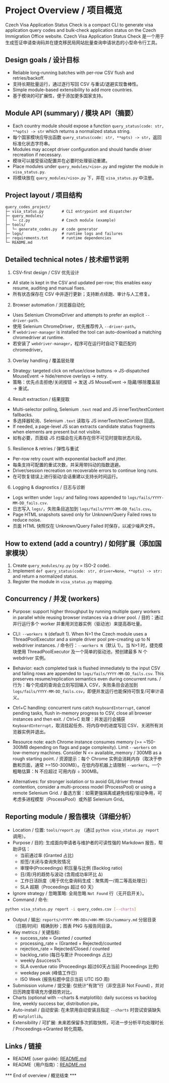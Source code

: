 # Project Overview / 项目概览

Czech Visa Application Status Check is a compact CLI to generate visa application query codes and bulk-check application status on the Czech Immigration Office website.
Czech Visa Application Status Check 是一个用于生成签证申请查询码并在捷克移民局网站批量查询申请状态的小型命令行工具。

## Design goals / 设计目标
- Reliable long-running batches with per-row CSV flush and retries/backoff.
- 支持长期批量运行，通过逐行写回 CSV 与重试/退避实现鲁棒性。
- Simple module-based extensibility to add more countries.
- 基于模块的可扩展性，便于添加更多国家支持。

## Module API (summary) / 模块 API（摘要）
- Each country module should expose a function `query_status(code: str, **opts) -> str` which returns a normalized status string.
- 每个国家模块应导出函数 `query_status(code: str, **opts) -> str`，返回标准化状态字符串。
- Modules may accept driver configuration and should handle driver recreation if necessary.
- 模块可以接受驱动配置并在必要时处理驱动重建。
- Place modules under `query_modules/<iso>.py` and register the module in `visa_status.py`.
- 将模块放在 `query_modules/<iso>.py` 下，并在 `visa_status.py` 中注册。

## Project layout / 项目结构
```
query_codes_project/
├─ visa_status.py        # CLI entrypoint and dispatcher
├─ query_modules/
│  └─ cz.py              # Czech module (example)
├─ tools/
│  └─ generate_codes.py  # code generator
├─ logs/                 # runtime logs and failures
├─ requirements.txt      # runtime dependencies
└─ README.md
```

## Detailed technical notes / 技术细节说明

1) CSV-first design / CSV 优先设计
- All state is kept in the CSV and updated per-row; this enables easy resume, auditing and manual fixes.
- 所有状态保存在 CSV 中并逐行更新；支持断点续跑、审计与人工修复。

2) Browser automation / 浏览器自动化
- Uses Selenium ChromeDriver and attempts to prefer an explicit `--driver-path`.
- 使用 Selenium ChromeDriver，优先推荐传入 `--driver-path`。
- If `webdriver-manager` is installed the tool can auto-download a matching chromedriver at runtime.
- 若安装了 `webdriver-manager`，程序可在运行时自动下载匹配的 chromedriver。

3) Overlay handling / 覆盖层处理
- Strategy: targeted click on refuse/close buttons → JS-dispatched MouseEvent → hide/remove overlays → retry.
- 策略：优先点击拒绝/关闭按钮 → 发送 JS MouseEvent → 隐藏/移除覆盖层 → 重试。

4) Result extraction / 结果提取
- Multi-selector polling, Selenium `.text` read and JS innerText/textContent fallbacks.
- 多选择器轮询、Selenium `.text` 读取与 JS innerText/textContent 回退。
- If needed, a page-level JS scan extracts candidate status fragments when elements are present but not visible.
- 如有必要，页面级 JS 扫描会在元素存在但不可见时提取状态片段。

5) Resilience & retries / 弹性与重试
- Per-row retry count with exponential backoff and jitter.
- 每条支持可配置的重试次数，并采用带抖动的指数退避。
- Driver/session recreation on recoverable errors to continue long runs.
- 在可恢复错误上进行驱动/会话重建以支持长时间运行。

6) Logging & diagnostics / 日志与诊断
- Logs written under `logs/` and failing rows appended to `logs/fails/YYYY-MM-DD_fails.csv`.
- 日志写入 `logs/`，失败条目追加到 `logs/fails/YYYY-MM-DD_fails.csv`。
- Page HTML snapshots saved only for Unknown/Query Failed rows to reduce noise.
- 页面 HTML 快照仅在 Unknown/Query Failed 时保存，以减少噪声文件。

## How to extend (add a country) / 如何扩展（添加国家模块）
1. Create `query_modules/xy.py` (xy = ISO-2 code).
2. Implement `def query_status(code: str, driver=None, **opts) -> str:` and return a normalized status.
3. Register the module in `visa_status.py` mapping.

## Concurrency / 并发 (workers)

- Purpose: support higher throughput by running multiple query workers in parallel while reusing browser instances via a driver pool. / 目的：通过并行运行多个 worker 并重用浏览器实例（驱动池）来提高吞吐量。

- CLI: `--workers N` (default 1). When N>1 the Czech module uses a ThreadPoolExecutor and a simple driver pool pre-creating up to N webdriver instances. / 命令行：`--workers N`（默认 1）。当 N>1 时，捷克模块使用 ThreadPoolExecutor 及一个简单的驱动池，预创建最多 N 个 webdriver 实例。

- Behavior: each completed task is flushed immediately to the input CSV and failing rows are appended to `logs/fails/YYYY-MM-DD_fails.csv`. This preserves resume/replication semantics even during concurrent runs. / 行为：每个完成的查询会立刻写回输入 CSV，失败条目会追加到 `logs/fails/YYYY-MM-DD_fails.csv`，即便并发运行也能保持可恢复/可审计语义。

- Ctrl+C handling: concurrent runs catch `KeyboardInterrupt`, cancel pending tasks, flush in-memory progress to CSV, close all browser instances and then exit. / Ctrl+C 处理：并发运行会捕获 `KeyboardInterrupt`，取消挂起任务、将内存中的进度写回 CSV、关闭所有浏览器实例并退出。

- Resource note: each Chrome instance consumes memory (>= ~150-300MB depending on flags and page complexity). Limit `--workers` on low-memory machines. Consider N <= available_memory / 300MB as a rough starting point. / 资源提示：每个 Chrome 实例会消耗内存（取决于参数和页面，通常 >=150-300MB）。在低内存机器上请限制 `--workers`。一个粗略估算：N 不应超过 可用内存 ÷ 300MB。

- Alternatives: for stronger isolation or to avoid GIL/driver thread contention, consider a multi-process model (ProcessPool) or using a remote Selenium Grid. / 备选方案：如需更强隔离或避免线程/驱动争用，可考虑多进程模型（ProcessPool）或外部 Selenium Grid。

## Reporting module / 报告模块（详细分析）

- Location / 位置: `tools/report.py` （通过 `python visa_status.py report` 调用）。
- Purpose / 目的: 生成面向申请者与维护者的可读性强的 Markdown 报告，帮助评估：
	- 当前通过率 (Granted 占比)
	- 拒签/关闭与查询失败情况
	- 审理中(Proceedings) 积压量与比例 (Backlog ratio)
	- 日/周/月的趋势与波动 (含周成功率环比 Δ)
	- 工作日活跃度（用于优化查询码生成：聚焦周一/周二等高处理日）
	- SLA 超期（Proceedings 超过 60 天）
- Ignore strategy / 忽略策略: 全局忽略 `Not Found` 行（无开启开关）。
- Command / 命令:
```bash
python visa_status.py report -i query_codes.csv [--charts]
```
- Output / 输出: `reports/<YYYY-MM-DD>/<HH-MM-SS>/summary.md` 分层目录（日期/时间）精确到秒；图表 PNG 与报告同目录。
- Key metrics / 关键指标:
	- success_rate = Granted / counted
	- processing_rate = (Granted + Rejected)/counted
	- rejection_rate = Rejected/Closed / counted
	- backlog_ratio (每日与累计 Proceedings 占比)
	- weekly Δsuccess%
	- SLA overdue ratio (Proceedings 超过60天占当前 Proceedings 比例)
	- weekday peak (峰值工作日)
	- ISO Week (报告标题中显示当前 UTC ISO 周)
- Submission volume / 提交量: 仅统计“有效”行（非空且非 Not Found），并对日历跨度零填充方便趋势对比。
- Charts (optional with --charts & matplotlib): daily success vs backlog line, weekly success bar, distribution pie。
- Auto-install / 自动安装: 在未禁用自动安装且指定 `--charts` 时尝试安装缺失的 `matplotlib`。
- Extensibility / 可扩展: 未来若保留多次抓取快照，可进一步分析平均处理时长 / Proceedings→Granted 转化周期。

## Links / 链接
- README (user guide): [README.md](README.md)
- README（用户指南）：[README.md](README.md)

*** End of overview / 概览结束 ***
